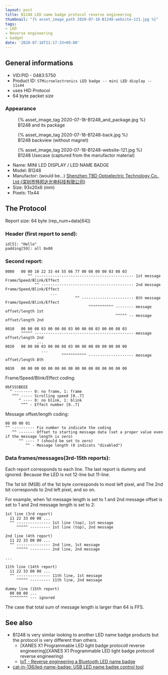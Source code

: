 ```yaml
---
layout: post
title: B1248 LED name badge protocol reverse engineering
thumbnail: "{% asset_image_path 2020-07-18-B1248-website-121.jpg %}"
tags:
- LED
- Reverse engineering
- Gadget
date: '2020-07-18T21:17:33+09:00'
---
```


## General informations

* VID:PID - 0483:5750
* Product ID: `STMicroelectronics LED badge -- mini LED display -- 11x44`
* uses HID Protocol
* 64 byte packet size

### Appearance

<figure>
{% asset_image_tag 2020-07-18-B1248_and_package.jpg %}
<figcaption>B1248 and its package</figcaption>
</figure>

<figure>
{% asset_image_tag 2020-07-18-B1248-back.jpg %}
<figcaption>B1248 backview (without magnet)</figcaption>
</figure>

<figure>
{% asset_image_tag 2020-07-18-B1248-website-121.jpg %}
<figcaption>B1248 Usecase (captured from the manufactor material)</figcaption>
</figure>

* Name: MINI LED DISPLAY / LED NAME BADGE
* Model: B1248
* Manufactor: (would be...) [Shenzhen TBD Optoelectric Technology Co., Ltd (深圳市特邦达光电科技有限公司)](http://tbdled.com/Product/detail/l/cn/id/36.html)
* Size: 93x20x6 (mm)
* Pixels: 11x44

## The Protocol

Report size: 64 byte (rep_num+data[64])

### Header (first report to send):

```
id[5]: "Hello"
padding[59]: all 0x00
```

### Second report:

```
0000   00 00 10 22 33 44 55 66 77 00 08 00 00 03 08 03
          ^^ -------------------------------------------- 1st message Frame/Speed/Blink/Effect
             ^^ ----------------------------------------- 2nd message Frame/Speed/Blink/Effect
                    ...
                               ^^ ----------------------- 8th message Frame/Speed/Blink/Effect
                                     ^^^^^^^^^^^ -------- message offset/length 1st
                                                 ^^^^^ -- message offset/length 2nd

0010   00 00 08 03 00 00 08 03 00 00 08 03 00 00 08 03
       ^^^^^ -------------------------------------------- message offset/length 2nd
              ...
0020   00 00 08 03 00 00 08 03 00 00 00 00 00 00 00 00
                ...
                         ^^^^^^^^^^^ -------------------- message offset/length 8th

0030   00 00 00 00 00 00 00 00 00 00 00 00 00 00 00 00
```

Frame/Speed/Blink/Effect coding:
```
0bFSSSBEEE
  ^ -------- 0: no frame, 1: frame
   ^^^ ----- Scrolling speed [0..7]
      ^ ---- 0: no blink, 1: blink
       ^^^ - Effect number [0..7]
```

Message offset/length coding:
```
08 00 00 01
^^ ---------- Fix number to indicate the coding
   ^^ ------- Offset to starting message data (set a proper value even if the message length is zero)
      ^^ ---- ? (should be set to zero)
         ^^ - Message length (0 indicats "disabled")
```

### Data frames/messages(3rd-15th reports):

Each report corresponds to each line.
The last report is dummy and ignored. Because the LED is not 12-line but 11-line.

The 1st bit (MSB) of the 1st byte corresponds to most left pixel, and
The 2nd bit corresponds to 2nd left pixel, and so on.

For example, when 1st message length is set to 1 and 2nd message offset is set to 1 and 2nd message length is set to 2:

```
1st line (3rd report)
  11 22 33 00 00 ...
  ^^ --------------- 1st line (top), 1st message
     ^^^^^ --------- 1st line (top), 2nd message

2nd line (4th report)
  11 22 33 00 00 ...
  ^^ --------------- 2nd line, 1st message
     ^^^^^ --------- 2nd line, 2nd message

...

11th line (14th report)
  11 22 33 00 00 ...
  ^^ --------------- 11th line, 1st message
     ^^^^^ --------- 11th line, 2nd message

dummy line (15th report)
  00 00 00 ...
  ^^^^^^^^ --- ignored
```

The case that total sum of message length is larger than 64 is FFS.

## See also

* B1248 is very similar looking to another LED name badge products but the protocol is very different than others.
  * [XANES X1 Programmable LED light badge protocoll reverse engineering](XANES X1 Programmable LED light badge protocoll reverse engineering)
  * [IoT - Reverse engineering a Bluetooth LED name badge](http://nilhcem.com/iot/reverse-engineering-bluetooth-led-name-badge)
* [cat-in-136/led-name-badge: USB LED name badge control tool](https://github.com/cat-in-136/led-name-badge)
